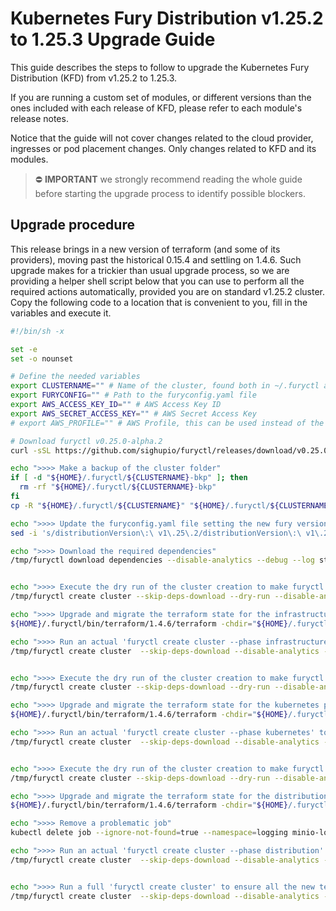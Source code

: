 # Kubernetes Fury Distribution v1.25.2 to 1.25.3 Upgrade Guide

This guide describes the steps to follow to upgrade the Kubernetes Fury Distribution (KFD) from v1.25.2 to 1.25.3.

If you are running a custom set of modules, or different versions than the ones included with each release of KFD, please refer to each module's release notes.

Notice that the guide will not cover changes related to the cloud provider, ingresses or pod placement changes. Only changes related to KFD and its modules.

> ⛔️ **IMPORTANT**
> we strongly recommend reading the whole guide before starting the upgrade process to identify possible blockers.

## Upgrade procedure

This release brings in a new version of terraform (and some of its providers), moving past the historical 0.15.4 and settling on 1.4.6.
Such upgrade makes for a trickier than usual upgrade process, so we are providing a helper shell script below that you can use to perform all the required actions automatically, provided you are on standard v1.25.2 cluster.
Copy the following code to a location that is convenient to you, fill in the variables and execute it.

```sh
#!/bin/sh -x

set -e
set -o nounset

# Define the needed variables
export CLUSTERNAME="" # Name of the cluster, found both in ~/.furyctl and in your furyctl.yaml
export FURYCONFIG="" # Path to the furyconfig.yaml file
export AWS_ACCESS_KEY_ID="" # AWS Access Key ID
export AWS_SECRET_ACCESS_KEY="" # AWS Secret Access Key
# export AWS_PROFILE="" # AWS Profile, this can be used instead of the two above

# Download furyctl v0.25.0-alpha.2
curl -sSL https://github.com/sighupio/furyctl/releases/download/v0.25.0-alpha.2/furyctl-linux-amd64.tar.gz | tar xfz - -C /tmp/

echo ">>>> Make a backup of the cluster folder"
if [ -d "${HOME}/.furyctl/${CLUSTERNAME}-bkp" ]; then
  rm -rf "${HOME}/.furyctl/${CLUSTERNAME}-bkp"
fi
cp -R "${HOME}/.furyctl/${CLUSTERNAME}" "${HOME}/.furyctl/${CLUSTERNAME}-bkp"

echo ">>>> Update the furyconfig.yaml file setting the new fury version"
sed -i 's/distributionVersion\:\ v1\.25\.2/distributionVersion\:\ v1\.25\.3/g' "${FURYCONFIG}"

echo ">>>> Download the required dependencies"
/tmp/furyctl download dependencies --disable-analytics --debug --log stdout --config "${FURYCONFIG}"


echo ">>>> Execute the dry run of the cluster creation to make furyctl dump the infrastructure templates"
/tmp/furyctl create cluster --skip-deps-download --dry-run --disable-analytics --debug --log stdout --config "${FURYCONFIG}" || true

echo ">>>> Upgrade and migrate the terraform state for the infrastructure phase"
${HOME}/.furyctl/bin/terraform/1.4.6/terraform -chdir="${HOME}/.furyctl/${CLUSTERNAME}/infrastructure/terraform" init -migrate-state -upgrade

echo ">>>> Run an actual 'furyctl create cluster --phase infrastructure' to ensure all the new templates are applied"
/tmp/furyctl create cluster  --skip-deps-download --disable-analytics --debug --log stdout --config "${FURYCONFIG}" --phase infrastructure


echo ">>>> Execute the dry run of the cluster creation to make furyctl dump the kubernetes templates"
/tmp/furyctl create cluster --skip-deps-download --dry-run --disable-analytics --debug --log stdout --config "${FURYCONFIG}" || true

echo ">>>> Upgrade and migrate the terraform state for the kubernetes phase"
${HOME}/.furyctl/bin/terraform/1.4.6/terraform -chdir="${HOME}/.furyctl/${CLUSTERNAME}/kubernetes/terraform" init -migrate-state -upgrade

echo ">>>> Run an actual 'furyctl create cluster --phase kubernetes' to ensure all the new templates are applied"
/tmp/furyctl create cluster  --skip-deps-download --disable-analytics --debug --log stdout --config "${FURYCONFIG}" --phase kubernetes


echo ">>>> Execute the dry run of the cluster creation to make furyctl dump the distribution templates"
/tmp/furyctl create cluster --skip-deps-download --dry-run --disable-analytics --debug --log stdout --config "${FURYCONFIG}" || true

echo ">>>> Upgrade and migrate the terraform state for the distribution phase"
${HOME}/.furyctl/bin/terraform/1.4.6/terraform -chdir="${HOME}/.furyctl/${CLUSTERNAME}/distribution/terraform" init -migrate-state -upgrade

echo ">>>> Remove a problematic job"
kubectl delete job --ignore-not-found=true --namespace=logging minio-logging-buckets-setup

echo ">>>> Run an actual 'furyctl create cluster --phase distribution' to ensure all the new templates are applied"
/tmp/furyctl create cluster  --skip-deps-download --disable-analytics --debug --log stdout --config "${FURYCONFIG}" --phase distribution


echo ">>>> Run a full 'furyctl create cluster' to ensure all the new templates are applied"
/tmp/furyctl create cluster  --skip-deps-download --disable-analytics --debug --log stdout --config "${FURYCONFIG}"
```
